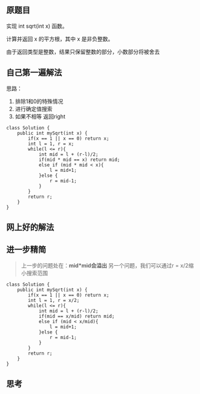 ## 原题目
实现 int sqrt(int x) 函数。

计算并返回 x 的平方根，其中 x 是非负整数。

由于返回类型是整数，结果只保留整数的部分，小数部分将被舍去
## 自己第一遍解法
思路：
1. 排除1和0的特殊情况
2. 进行确定值搜索
3. 如果不相等 返回right
```
class Solution {
    public int mySqrt(int x) {
        if(x == 1 || x == 0) return x;
        int l = 1, r = x;
        while(l <= r){
            int mid = l + (r-l)/2;
            if(mid * mid == x) return mid;
            else if (mid * mid < x){
                l = mid+1;
            }else {
                r = mid-1;
            }
        }
        return r;
    }
}
```
## 网上好的解法

## 进一步精简
> 上一步的问题处在：**mid*mid会溢出**
> 另一个问题，我们可以通过r = x/2缩小搜索范围
```
class Solution {
    public int mySqrt(int x) {
        if(x == 1 || x == 0) return x;
        int l = 1, r = x/2;
        while(l <= r){
            int mid = l + (r-l)/2;
            if(mid == x/mid) return mid;
            else if (mid < x/mid){
                l = mid+1;
            }else {
                r = mid-1;
            }
        }
        return r;
    }
}
```
## 思考


